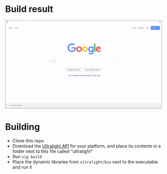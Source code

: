 # Build result
![](example.png)


# Building
- Clone this repo
- Download the [Ultralight API](https://github.com/ultralight-ux/Ultralight/releases) for your platform, and place its contents in a folder next to this file called "ultralight"
- Run `zig build`
- Place the dynamic libraries from `ultralight/bin` next to the executable and run it